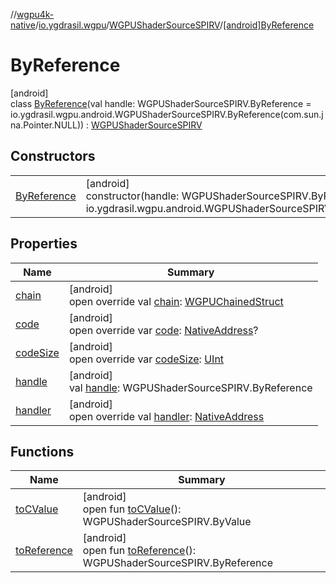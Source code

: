 //[wgpu4k-native](../../../../index.md)/[io.ygdrasil.wgpu](../../index.md)/[WGPUShaderSourceSPIRV](../index.md)/[[android]ByReference](index.md)

# ByReference

[android]\
class [ByReference](index.md)(val handle: WGPUShaderSourceSPIRV.ByReference = io.ygdrasil.wgpu.android.WGPUShaderSourceSPIRV.ByReference(com.sun.jna.Pointer.NULL)) : [WGPUShaderSourceSPIRV](../index.md)

## Constructors

| | |
|---|---|
| [ByReference](-by-reference.md) | [android]<br>constructor(handle: WGPUShaderSourceSPIRV.ByReference = io.ygdrasil.wgpu.android.WGPUShaderSourceSPIRV.ByReference(com.sun.jna.Pointer.NULL)) |

## Properties

| Name | Summary |
|---|---|
| [chain](chain.md) | [android]<br>open override val [chain](chain.md): [WGPUChainedStruct](../../-w-g-p-u-chained-struct/index.md) |
| [code](code.md) | [android]<br>open override var [code](code.md): [NativeAddress](../../../ffi/-native-address/index.md)? |
| [codeSize](code-size.md) | [android]<br>open override var [codeSize](code-size.md): [UInt](https://kotlinlang.org/api/core/kotlin-stdlib/kotlin/-u-int/index.html) |
| [handle](handle.md) | [android]<br>val [handle](handle.md): WGPUShaderSourceSPIRV.ByReference |
| [handler](handler.md) | [android]<br>open override val [handler](handler.md): [NativeAddress](../../../ffi/-native-address/index.md) |

## Functions

| Name | Summary |
|---|---|
| [toCValue](../[android]to-c-value.md) | [android]<br>open fun [toCValue](../[android]to-c-value.md)(): WGPUShaderSourceSPIRV.ByValue |
| [toReference](../to-reference.md) | [android]<br>open fun [toReference](../to-reference.md)(): WGPUShaderSourceSPIRV.ByReference |